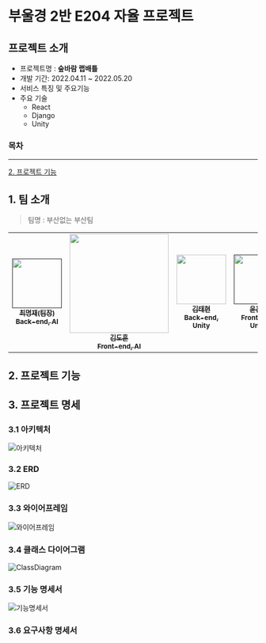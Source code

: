 # 부울경 2반 E204 자율 프로젝트



## 프로젝트 소개

- 프로젝트명 : **숲바람 랩배틀**
- 개발 기간: 2022.04.11 ~ 2022.05.20
- 서비스 특징 및 주요기능
- 주요 기술
  - React
  - Django
  - Unity

### 목차

---

[2. 프로젝트 기능](#2.-프로젝트-기능)




## 1. 팀 소개

>  팀명 : 부산없는 부산팀

<table>
  <tr>
    <td align="center"><a href=""><img src="" width="100px;" alt=""/><br /><sub><b>최명재(팀장)<br>Back-end, AI</b></sub></a><br /></td>
    <td align="center"><a href="https://github.com/DHKim95"><img src="https://avatars.githubusercontent.com/u/68861542?v=4" width="200px;" height="200px" alt=""/><br /><sub><b>김도훈<br>Front-end, AI</b></sub></a><br /></td>
    <td align="center"><a href="https://github.com/xogxog"><img src="" width="100px;" alt=""/><br /><sub><b>김태현<br>Back-end, Unity</b></sub></a><br /></td>
    <td align="center"><a href=""><img src="" width="100px;" alt=""/><br /><sub><b>윤찬호<br>Front-end, Unity</b></sub></a><br /></td>
    <td align="center"><a href="https://github.com/eunnuricho"><img src="" width="100px;" alt=""/><br /><sub><b>조은누리<br>Back-end, Unity</b></sub></a><br /></td>
    <td align="center"><a href=""><img src="" width="100px;" alt=""/><br /><sub><b>조성현<br>Front-end, Unity</b></sub></a><br /></td>
    </tr>
</table>




## 2. 프로젝트 기능



## 3. 프로젝트 명세

### 3.1 아키텍처

![아키텍처](/uploads/d65044c07c8bb1f28f82d52f1d32c5a4/아키텍처.png)

### 3.2 ERD

![ERD](/uploads/45c9ca30ce7f3e41bda67b03aa1bafd5/ERD.png)

### 3.3 와이어프레임

![와이어프레임](/uploads/7dbcb3cae552e93a6ff31363b7af7bd5/와이어프레임.png)

### 3.4 클래스 다이어그램

![ClassDiagram](/uploads/ce5928764bc1bb3ac53295d2c4fb2541/ClassDiagram.png)

### 3.5 기능 명세서

![기능명세서](/uploads/bf5513f254485d1ec7e93d0c3854f616/기능명세서.png)

### 3.6 요구사항 명세서